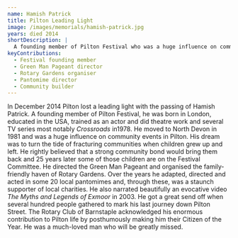 ```yaml
---
name: Hamish Patrick
title: Pilton Leading Light
image: /images/memorials/hamish-patrick.jpg
years: died 2014
shortDescription: |
  A founding member of Pilton Festival who was a huge influence on community events. Directed the Green Man Pageant and organised Rotary Gardens family-friendly haven.
keyContributions:
  - Festival founding member
  - Green Man Pageant director
  - Rotary Gardens organiser
  - Pantomime director
  - Community builder
---
```


In December 2014 Pilton lost a leading light with the passing of Hamish Patrick. A founding member of Pilton Festival, he was born in London, educated in the USA, trained as an actor and did theatre work and several TV series most notably _Crossroads_ in1978. He moved to North Devon in 1981 and was a huge influence on community events in Pilton. His dream was to turn the tide of fracturing communities when children grew up and left. He rightly believed that a strong community bond would bring them back and 25 years later some of those children are on the Festival Committee. He directed the Green Man Pageant and organised the family-friendly haven of Rotary Gardens. Over the years he adapted, directed and acted in some 20 local pantomimes and, through these, was a staunch supporter of local charities. He also narrated beautifully an evocative video _The Myths and Legends of Exmoor_ in 2003. He got a great send off when several hundred people gathered to mark his last journey down Pilton Street. The Rotary Club of Barnstaple acknowledged his enormous contribution to Pilton life by posthumously making him their Citizen of the Year. He was a much-loved man who will be greatly missed.